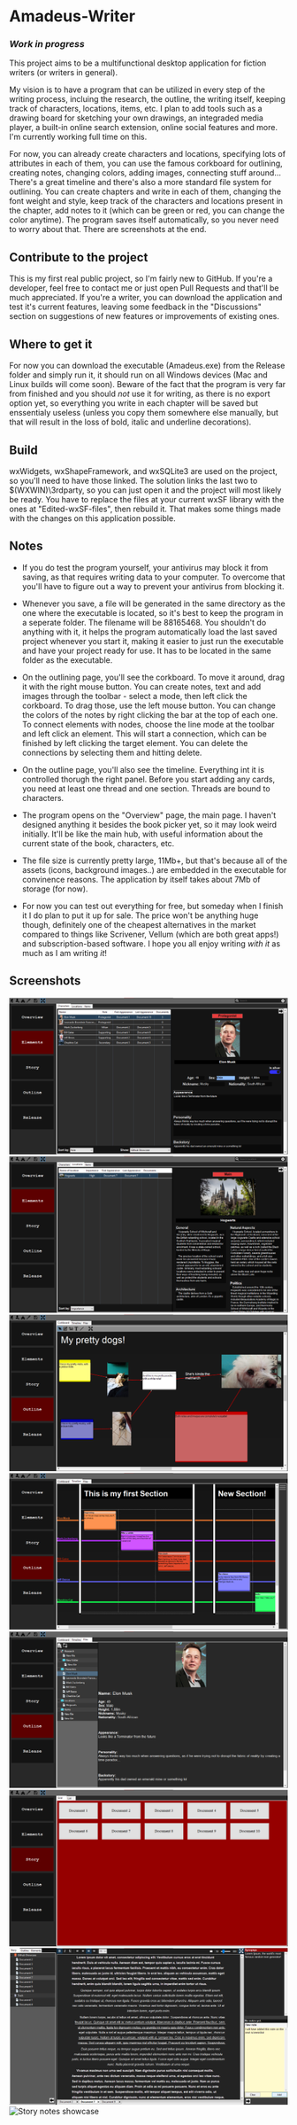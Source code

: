 # Amadeus-Writer
### *Work in progress*

  This project aims to be a multifunctional desktop application for fiction writers (or writers in general).
  
  My vision is to have a program that can be utilized in every step of the writing process, incluing the research, the outline, the writing itself, keeping track of characters, locations, items, etc. I plan to add tools such as a drawing board for sketching your own drawings, an integraded media player, a built-in online search extension, online social features and more. I'm currently working full time on this.
  
  For now, you can already create characters and locations, specifying lots of attributes in each of them, you can use the famous corkboard for outlining, creating notes, changing colors, adding images, connecting stuff around... There's a great timeline and there's also a more standard file system for outlining. You can create chapters and write in each of them, changing the font weight and style, keep track of the characters and locations present in the chapter, add notes to it (which can be green or red, you can change the color anytime). The program saves itself automatically, so you never need to worry about that. There are screenshots at the end.
  
## Contribute to the project
 
  This is my first real public project, so I'm fairly new to GitHub. If you're a developer, feel free to contact me or just open Pull Requests and that'll be much appreciated. If you're a writer, you can download the application and test it's current features, leaving some feedback in the "Discussions" section on suggestions of new features or improvements of existing ones.
  
## Where to get it

  For now you can download the executable (Amadeus.exe) from the Release folder and simply run it, it should run on all Windows devices (Mac and Linux builds will come soon). Beware of the fact that the program is very far from finished and you should *not* use it for writing, as there is no export option yet, so everything you write in each chapter will be saved but enssentialy useless (unless you copy them somewhere else manually, but that will result in the loss of bold, italic and underline decorations).
  
## Build

  wxWidgets, wxShapeFramework, and wxSQLite3 are used on the project, so you'll need to have those linked. The solution links the last two to $(WXWIN)\3rdparty, so you can just open it and the project will most likely be ready.
  You have to replace the files at your current wxSF library with the ones at "Edited-wxSF-files", then rebuild it. That makes some things made with the changes on this application possible.

## Notes
  
  - If you do test the program yourself, your antivirus may block it from saving, as that requires writing data to your computer. To overcome that you'll have to figure out a way to prevent your antivirus from blocking it.
  
  - Whenever you save, a file will be generated in the same directory as the one where the executable is located, so it's best to keep the program in a seperate folder. The filename will be 88165468. You shouldn't do anything with it, it helps the program automatically load the last saved project whenever you start it, making it easier to just run the executable and have your project ready for use. It has to be located in the same folder as the executable.
  
  - On the outlining page, you'll see the corkboard. To move it around, drag it with the right mouse button. You can create notes, text and add images through the toolbar - select a mode, then left click the corkboard. To drag those, use the left mouse button. You can change the colors of the notes by right clicking the bar at the top of each one. To connect elements with nodes, choose the line mode at the toolbar and left click an element. This will start a connection, which can be finished by left clicking the target element. You can delete the connections by selecting them and hitting delete.
  
  - On the outline page, you'll also see the timeline. Everything int it is controlled thorugh the right panel. Before you start adding any cards, you need at least one thread and one section. Threads are bound to characters. 
  
  - The program opens on the "Overview" page, the main page. I haven't designed anything it besides the book picker yet, so it may look weird initially. It'll be like the main hub, with useful information about the current state of the book, characters, etc.
  
  - The file size is currently pretty large, 11Mb+, but that's because all of the assets (icons, background images..) are embedded in the executable for convinence reasons. The application by itself takes about 7Mb of storage (for now).

  - For now you can test out everything for free, but someday when I finish it I do plan to put it up for sale. The price won't be anything huge though, definitely one of the cheapest alternatives in the market compared to things like Scrivener, Vellum (which are both great apps!) and subscription-based software. I hope you all enjoy writing *with it* as much as I am writing *it*! 

## Screenshots

![Characters showcase](Assets/Screenshots/Characters-Showcase.png)
![Locations showcase](Assets/Screenshots/Locations-Showcase.png)
![Corkboard showcase](Assets/Screenshots/Corkboard-Showcase.png)
![Timeline showcase](Assets/Screenshots/Timeline-Showcase.png)
![Outline files showcase](Assets/Screenshots/Outline-Files-Showcase.png)
![Story table showcase](Assets/Screenshots/Story-Table-Showcase.png)
![Story writer showcase](Assets/Screenshots/Story-Writer-Showcase.png)
![Story notes showcase](Assets/Screenshots/Story-Notes-Showcase.png)
